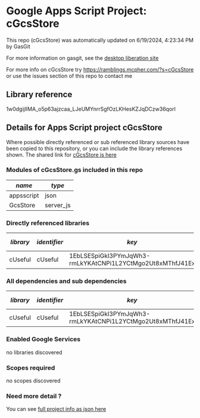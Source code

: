# Google Apps Script Project: cGcsStore
This repo (cGcsStore) was automatically updated on 6/19/2024, 4:23:34 PM by GasGit

For more information on gasgit, see the [desktop liberation site](https://ramblings.mcpher.com/drive-sdk-and-github/migrategasgit/ "desktop liberation")

For more info on cGcsStore try https://ramblings.mcpher.com/?s=cGcsStore or use the issues section of this repo to contact me
## Library reference
1w0dgijlIMA_o5p63ajzcaa_LJeUMYnrrSgfOzLKHesKZJqDCzw36qorl


## Details for Apps Script project cGcsStore
Where possible directly referenced or sub referenced library sources have been copied to this repository, or you can include the library references shown. 
The shared link for [cGcsStore is here](https://script.google.com/d/1w0dgijlIMA_o5p63ajzcaa_LJeUMYnrrSgfOzLKHesKZJqDCzw36qorl/edit?usp=sharing "open in the GAS IDE")

### Modules of cGcsStore.gs included in this repo
*name*|*type*
--- | --- 
appsscript| json
GcsStore| server_js
### Directly referenced libraries
*library*|*identifier*|*key*|*version*|*dev mode*|*source*|
--- | --- | --- | --- | --- | --- 
cUseful| cUseful|1EbLSESpiGkI3PYmJqWh3-rmLkYKAtCNPi1L2YCtMgo2Ut8xMThfJ41Ex|130|no|[here](libraries/cUseful "library source")
### All dependencies and sub dependencies
*library*|*identifier*|*key*|*version*|*dev mode*|*source*|
--- | --- | --- | --- | --- | --- 
cUseful| cUseful|1EbLSESpiGkI3PYmJqWh3-rmLkYKAtCNPi1L2YCtMgo2Ut8xMThfJ41Ex|130|no|[here](libraries/cUseful "library source")
### Enabled Google Services
no libraries discovered
### Scopes required
no scopes discovered
### Need more detail ?
You can see [full project info as json here](info.json)
